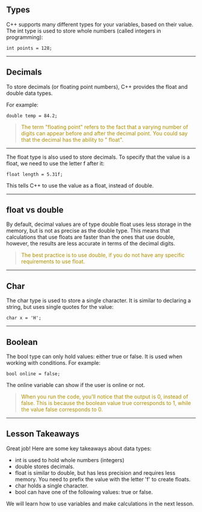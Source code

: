 Types
---
C++ supports many different types for your variables, based on their value.
The int type is used to store whole numbers (called integers in programming):
```
int points = 128;
```
---
Decimals
---
To store decimals (or floating point numbers), C++ provides the float and double data types.

For example: 
```
double temp = 84.2;
```
><font color="#AE8E00">The term "floating point" refers to the fact that a varying number of digits can appear before and after the decimal point. You could say that the decimal has the ability to " float".</font>
---

The float type is also used to store decimals. 
To specify that the value is a float, we need to use the letter f after it:
```
float length = 5.31f;
```
This tells C++ to use the value as a float, instead of double.

---
float vs double
---
By default, decimal values are of type double float uses less storage in the memory, but is not as precise as the double type. This means that calculations that use floats are faster than the ones that use double, however, the results are less accurate in terms of the decimal digits.

><font color="#AE8E00">The best practice is to use double, if you do not have any specific requirements to use float.</font>
---
Char
---
The char type is used to store a single character.
It is similar to declaring a string, but uses single quotes for the value:
```
char x = 'H';
```

---
Boolean
---
The bool type can only hold values: either true or false.
It is used when working with conditions.
For example: 
```
bool online = false;
```
The online variable can show if the user is online or not.

><font color="#AE8E00">When you run the code, you'll notice that the output is 0, instead of false. This is because the boolean value true corresponds to 1, while the value false corresponds to 0.</font>
---
Lesson Takeaways
---
Great job! Here are some key takeaways about data types:

- int is used to hold whole numbers (integers)
- double stores decimals.
- float is similar to double, but has less precision and requires less memory. You need to prefix the value with the letter 'f' to create floats.
- char holds a single character.
- bool can have one of the following values: true or false. 

We will learn how to use variables and make calculations in the next lesson.